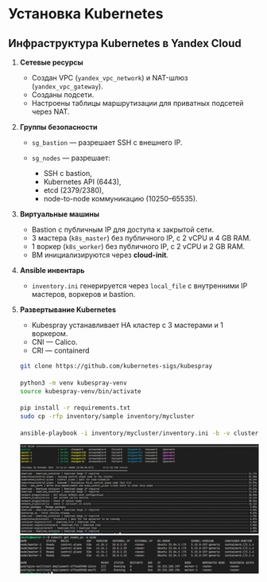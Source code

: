 # Установка Kubernetes



## Инфраструктура Kubernetes в Yandex Cloud

1. **Сетевые ресурсы**

   * Создан VPC (`yandex_vpc_network`) и NAT-шлюз (`yandex_vpc_gateway`).
   * Созданы подсети.
   * Настроены таблицы маршрутизации для приватных подсетей через NAT.

2. **Группы безопасности**

   * `sg_bastion` — разрешает SSH с внешнего IP.
   * `sg_nodes` — разрешает:

     * SSH с bastion,
     * Kubernetes API (6443),
     * etcd (2379/2380),
     * node-to-node коммуникацию (10250–65535).

3. **Виртуальные машины**

   * Bastion с публичным IP для доступа к закрытой сети.
   * 3 мастера (`k8s_master`) без публичного IP, с 2 vCPU и 4 GB RAM.
   * 1 воркер (`k8s_worker`) без публичного IP, с 2 vCPU и 2 GB RAM.
   * ВМ инициализируются через **cloud-init**.

4. **Ansible инвентарь**

   * `inventory.ini` генерируется через `local_file` с внутренними IP мастеров, воркеров и bastion.

5. **Развертывание Kubernetes**

   * Kubespray устанавливает HA кластер с 3 мастерами и 1 воркером.
   * CNI — Calico.
   * CRI — containerd

    ```bash
    git clone https://github.com/kubernetes-sigs/kubespray

    python3 -m venv kubespray-venv
    source kubespray-venv/bin/activate

    pip install -r requirements.txt
    sudo cp -rfp inventory/sample inventory/mycluster

    ansible-playbook -i inventory/mycluster/inventory.ini -b -v cluster.yml 
    ```

    <center>
    <img src="img/kubespray.JPG">
    </center>

    <center>
    <img src="img/kubectl.JPG">
    </center>    
